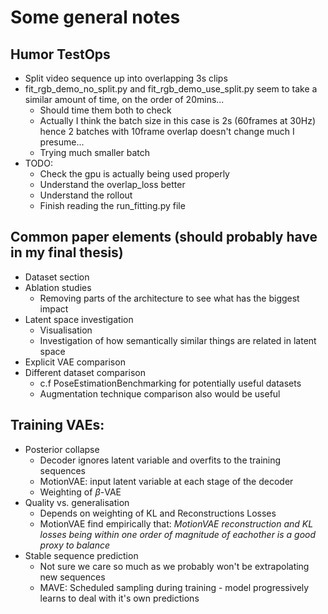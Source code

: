 # Some general notes

## Humor TestOps
- Split video sequence up into overlapping 3s clips
- fit_rgb_demo_no_split.py and fit_rgb_demo_use_split.py seem to take a similar amount of time, on the order of 20mins...
    - Should time them both to check
    - Actually I think the batch size in this case is 2s (60frames at 30Hz) hence 2 batches with 10frame overlap doesn't change much I presume...
    - Trying much smaller batch
- TODO: 
    - Check the gpu is actually being used properly
    - Understand the overlap_loss better
    - Understand the rollout
    - Finish reading the run_fitting.py file


## Common paper elements (should probably have in my final thesis)
- Dataset section
- Ablation studies
    - Removing parts of the architecture to see what has the biggest impact
- Latent space investigation
    - Visualisation
    - Investigation of how semantically similar things are related in latent space
- Explicit VAE comparison
- Different dataset comparison
    - c.f PoseEstimationBenchmarking for potentially useful datasets
    - Augmentation technique comparison also would be useful


## Training VAEs:
- Posterior collapse
    - Decoder ignores latent variable and overfits to the training sequences
    - MotionVAE: input latent variable at each stage of the decoder
    - Weighting of $\beta$-VAE
- Quality vs. generalisation
    - Depends on weighting of KL and Reconstructions Losses
    - MotionVAE find empirically that: $\textit{MotionVAE reconstruction and KL losses being within one order of magnitude of eachother is a good proxy to balance}$
- Stable sequence prediction
    - Not sure we care so much as we probably won't be extrapolating new sequences
    - MAVE: Scheduled sampling during training - model progressively learns to deal with it's own predictions